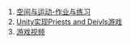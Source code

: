 1. [空间与运动-作业与练习](https://starashzero.github.io/3DGameDesign/hw4/hw4)  
2. [Unity实现Priests and Deivls游戏](https://starashzero.github.io/3DGameDesign/hw4/game)  
4. [游戏视频](Game.mp4)